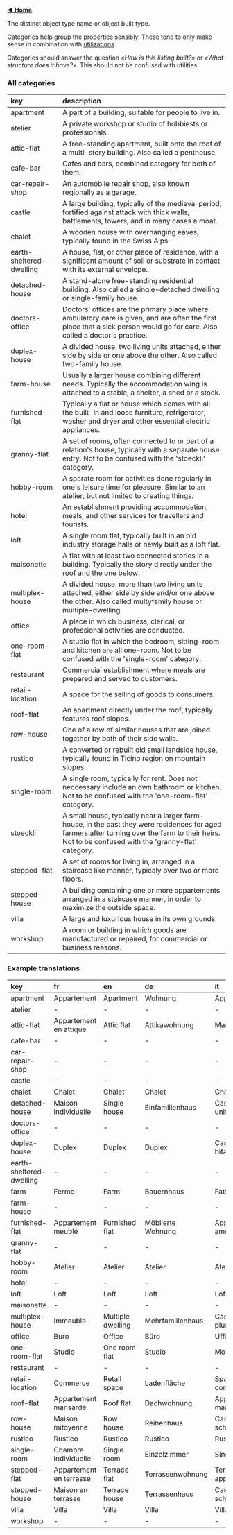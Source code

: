 [**◀ Home**](./)

The distinct object type name or object built type.

Categories help group the properties sensibly. These tend to only make sense in combination with [utilizations](./Utilizations).

Categories should answer the question _«How is this listing built?»_ or _«What structure does it have?»_. This should not be confused with utilities.

### All categories

key | description
:--- | :---
apartment | A part of a building, suitable for people to live in.
atelier | A private workshop or studio of hobbiests or professionals.
attic-flat | A free-standing apartment, built onto the roof of a multi-story building. Also called a penthouse.
cafe-bar | Cafes and bars, combined category for both of them.
car-repair-shop | An automobile repair shop, also known regionally as a garage.
castle | A large building, typically of the medieval period, fortified against attack with thick walls, battlements, towers, and in many cases a moat.
chalet | A wooden house with overhanging eaves, typically found in the Swiss Alps.
earth-sheltered-dwelling | A house, flat, or other place of residence, with a significant amount of soil or substrate in contact with its external envelope.
detached-house | A stand-alone free-standing residential building. Also called a single-detached dwelling or single-family house.
doctors-office | Doctors' offices are the primary place where ambulatory care is given, and are often the first place that a sick person would go for care. Also called a doctor's practice.
duplex-house | A divided house, two living units attached, either side by side or one above the other. Also called two-family house.
farm-house | Usually a larger house combining different needs. Typically the accommodation wing is attached to a stable, a shelter, a shed or a stock.
furnished-flat | Typically a flat or house which comes with all the built-in and loose furniture, refrigerator, washer and dryer and other essential electric appliances.
granny-flat | A set of rooms, often connected to or part of a relation's house, typically with a separate house entry. Not to be confused with the 'stoeckli' category.
hobby-room | A sparate room for activities done regularly in one's leisure time for pleasure. Similar to an atelier, but not limited to creating things.
hotel | An establishment providing accommodation, meals, and other services for travellers and tourists.
loft | A single room flat, typically built in an old industry storage halls or newly built as a loft flat.
maisonette | A flat with at least two connected stories in a building. Typically the story directly under the roof and the one below.
multiplex-house | A divided house, more than two living units attached, either side by side and/or one above the other. Also called multyfamily house or multiple-dwelling.
office | A place in which business, clerical, or professional activities are conducted.
one-room-flat | A studio flat in which the bedroom, sitting-room and kitchen are all one-room. Not to be confused with the 'single-room' category.
restaurant | Commercial establishment where meals are prepared and served to customers.
retail-location | A space for the selling of goods to consumers.
roof-flat | An apartment directly under the roof, typically features roof slopes.
row-house | One of a row of similar houses that are joined together by both of their side walls.
rustico | A converted or rebuilt old small landside house, typically found in Ticino region on mountain slopes.
single-room | A single room, typically for rent. Does not neccessary include an own bathroom or kitchen. Not to be confused with the 'one-room-flat' category.
stoeckli | A small house, typically near a larger farm-house, in the past they were residences for aged farmers after turning over the farm to their heirs. Not to be confused with the 'granny-flat' category.
stepped-flat | A set of rooms for living in, arranged in a staircase like manner, typicaly over two or more floors.
stepped-house | A building containing one or more appartements arranged in a staircase manner, in order to maximize the outside space.
villa | A large and luxurious house in its own grounds.
workshop | A room or building in which goods are manufactured or repaired, for commercial or business reasons.

### Example translations

key | fr | en | de | it
:--- | :--- | :--- | :--- | :---
apartment | Appartement | Apartment | Wohnung | Appartamento
atelier | - | - | - | -
attic-flat | Appartement en attique | Attic flat | Attikawohnung | Mansarda
cafe-bar | - | - | - | -
car-repair-shop | - | - | - | -
castle | - | - | - | -
chalet | Chalet | Chalet | Chalet | Chalet
detached-house | Maison individuelle | Single house | Einfamilienhaus | Casa unifamiliare
doctors-office | - | - | - | -
duplex-house | Duplex | Duplex | Duplex | Casa bifamiliare
earth-sheltered-dwelling | - | - | - | -
farm | Ferme | Farm | Bauernhaus | Fattoria
farm-house | - | - | - | -
furnished-flat | Appartement meublé | Furnished flat | Möblierte Wohnung | Appartamento ammobiliato
granny-flat | - | - | - | -
hobby-room | Atelier | Atelier | Atelier | Atelier
hotel | - | - | - | -
loft | Loft | Loft | Loft | Loft
maisonette | - | - | - | -
multiplex-house | Immeuble | Multiple dwelling | Mehrfamilienhaus | Casa plurifamiliare
office | Buro | Office | Büro | Ufficio
one-room-flat | Studio | One room flat | Studio | Monolocale
restaurant | - | - | - | -
retail-location | Commerce | Retail space | Ladenfläche | Spazio commerciale
roof-flat | Appartement mansardé | Roof flat | Dachwohnung | Appartamento mansardato
row-house | Maison mitoyenne | Row house | Reihenhaus | Casa a schiera
rustico | Rustico | Rustico | Rustico | Rustico
single-room | Chambre individuelle | Single room | Einzelzimmer | Singola
stepped-flat | Appartement en terrasse | Terrace flat | Terrassenwohnung | Terrazza appartamento
stepped-house | Maison en terrasse | Terrace house | Terrassenhaus | Casa a schiera
villa | Villa | Villa | Villa | Villa
workshop | - | - | - | -

